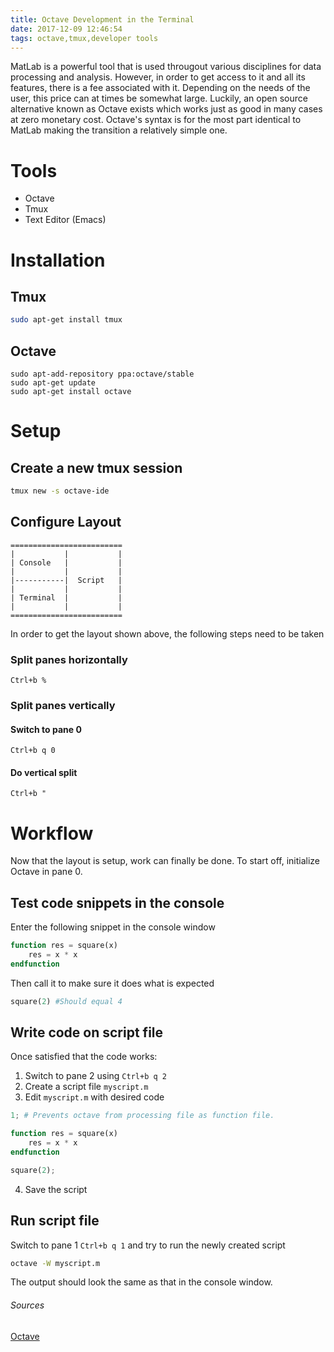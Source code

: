 ```yaml
---
title: Octave Development in the Terminal
date: 2017-12-09 12:46:54
tags: octave,tmux,developer tools
---
```


MatLab is a powerful tool that is used througout various disciplines for data processing and analysis. However, in order to get access to it and all its features, there is a fee associated with it. Depending on the needs of the user, this price can at times be somewhat large. Luckily, an open source alternative known as Octave exists which works just as good in many cases at zero monetary cost. Octave's syntax is for the most part identical to MatLab making the transition a relatively simple one. 

# Tools
- Octave
- Tmux
- Text Editor (Emacs)

# Installation

## Tmux

```bash
sudo apt-get install tmux
```

## Octave

```
sudo apt-add-repository ppa:octave/stable
sudo apt-get update
sudo apt-get install octave
```

# Setup

##  Create a new tmux session

```bash
tmux new -s octave-ide
```

## Configure Layout

```ascii
=========================
|           |           |
| Console   |           |
|           |           |
|-----------|  Script   |
|           |           |
| Terminal  |           |
|           |           |
=========================
```

In order to get the layout shown above, the following steps need to be taken

### Split panes horizontally
`Ctrl+b %`

### Split panes vertically

#### Switch to pane 0   
`Ctrl+b q 0`

#### Do vertical split
`Ctrl+b "`

# Workflow

Now that the layout is setup, work can finally be done. To start off, initialize Octave in pane 0.

## Test code snippets in the console

Enter the following snippet in the console window

```octave
function res = square(x)
    res = x * x
endfunction
```

Then call it to make sure it does what is expected

```octave
square(2) #Should equal 4
```

## Write code on script file

Once satisfied that the code works:

1. Switch to pane 2 using `Ctrl+b q 2`
2. Create a script file `myscript.m`
3. Edit `myscript.m` with desired code

```octave
1; # Prevents octave from processing file as function file.

function res = square(x)
    res = x * x
endfunction

square(2);
```

4. Save the script

## Run script file

Switch to pane 1 `Ctrl+b q 1` and try to run the newly created script 

```bash
octave -W myscript.m
```
The output should look the same as that in the console window.

###### Sources

[Octave](http://wiki.octave.org/Octave_for_Debian_systems)
